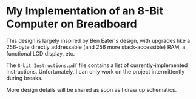 # My Implementation of an 8-Bit Computer on Breadboard
This design is largely inspired by Ben Eater's design, with upgrades like a 256-byte directly addressable (and 256 more stack-accessible) RAM, a functional LCD display, etc. 

The `8-bit Instructions.pdf` file contains a list of currently-implemented instructions. Unfortunately, I can only work on the project intermittently during breaks.

More design details will be shared as soon as I draw up schematics.
